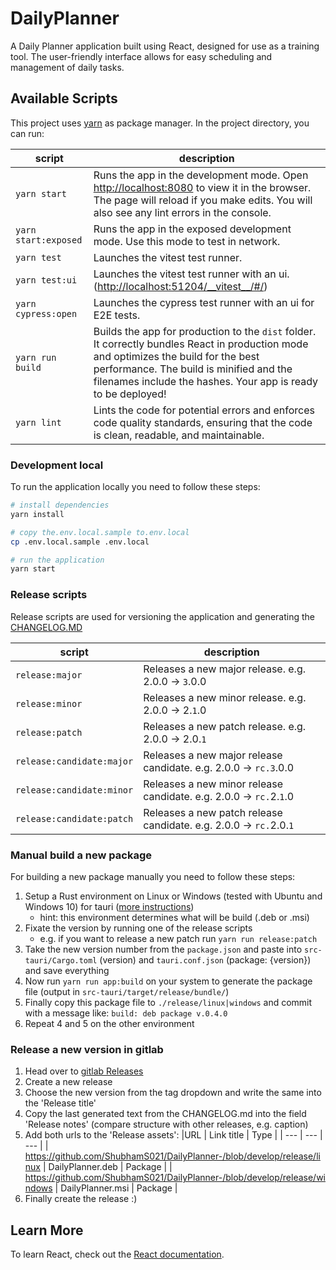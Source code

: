 # DailyPlanner

A Daily Planner application built using React, designed for use as a training tool. The user-friendly interface allows for easy scheduling and management of daily tasks.

## Available Scripts

This project uses [yarn](https://yarnpkg.com/) as package manager.
In the project directory, you can run:

| script | description |
| ----- | ----- |
|`yarn start` | Runs the app in the development mode. Open [http://localhost:8080](http://localhost:8080) to view it in the browser. The page will reload if you make edits. You will also see any lint errors in the console.|
|`yarn start:exposed` | Runs the app in the exposed development mode. Use this mode to test in network.|
|`yarn test` | Launches the vitest test runner.|
|`yarn test:ui` | Launches the vitest test runner with an ui. (<http://localhost:51204/__vitest__/#/>)|
|`yarn cypress:open` | Launches the cypress test runner with an ui for E2E tests.|
|`yarn run build` | Builds the app for production to the `dist` folder. It correctly bundles React in production mode and optimizes the build for the best performance. The build is minified and the filenames include the hashes. Your app is ready to be deployed!|
|`yarn lint` | Lints the code for potential errors and enforces code quality standards, ensuring that the code is clean, readable, and maintainable.|

### Development local

To run the application locally you need to follow these steps:

```bash
# install dependencies
yarn install

# copy the.env.local.sample to.env.local
cp .env.local.sample .env.local

# run the application
yarn start
```

### Release scripts

Release scripts are used for versioning the application and generating the [CHANGELOG.MD](CHANGELOG.md)

| script | description |
| --- | --- |
| `release:major` | Releases a new major release. e.g. 2.0.0 -> `3`.0.0 |
| `release:minor` | Releases a new minor release. e.g. 2.0.0 -> 2.`1`.0 |
| `release:patch` | Releases a new patch release. e.g. 2.0.0 -> 2.0.`1` |
| `release:candidate:major` | Releases a new major release candidate. e.g. 2.0.0 -> `rc.3`.0.0 |
| `release:candidate:minor` | Releases a new minor release candidate. e.g. 2.0.0 -> `rc.`2.`1`.0 |
| `release:candidate:patch` | Releases a new patch release candidate. e.g. 2.0.0 -> `rc.`2.0.`1` |

### Manual build a new package

For building a new package manually you need to follow these steps:

1. Setup a Rust environment on Linux or Windows (tested with Ubuntu and Windows 10) for tauri ([more instructions](https://tauri.app/v1/guides/getting-started/prerequisites))
   - hint: this environment determines what will be build (.deb or .msi)
2. Fixate the version by running one of the release scripts
   - e.g. if you want to release a new patch run `yarn run release:patch`
3. Take the new version number from the `package.json` and paste into `src-tauri/Cargo.toml` (version) and `tauri.conf.json` (package: {version}) and save everything
4. Now run `yarn run app:build` on your system to generate the package file (output in `src-tauri/target/release/bundle/`)
5. Finally copy this package file to `./release/linux|windows` and commit with a message like: `build: deb package v.0.4.0`
6. Repeat 4 and 5 on the other environment

### Release a new version in gitlab

1. Head over to [gitlab Releases](https://github.com/ShubhamS021/DailyPlanner-/releases)
2. Create a new release
3. Choose the new version from the tag dropdown and write the same into the 'Release title'
4. Copy the last generated text from the CHANGELOG.md into the field 'Release notes' (compare structure with other releases, e.g. caption)
5. Add both urls to the 'Release assets':
   |URL | Link title | Type |
   | --- | --- | --- |
   | <https://github.com/ShubhamS021/DailyPlanner-/blob/develop/release/linux> | DailyPlanner.deb | Package |
   | <https://github.com/ShubhamS021/DailyPlanner-/blob/develop/release/windows> | DailyPlanner.msi | Package |
6. Finally create the release :)

## Learn More

To learn React, check out the [React documentation](https://reactjs.org/).
